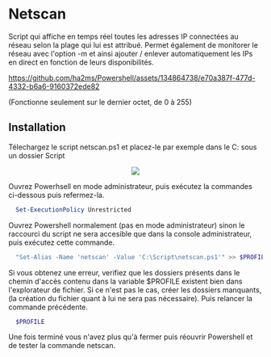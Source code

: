 # Netscan

Script qui affiche en temps réel toutes les adresses IP connectées au réseau selon la plage qui lui est attribué.
Permet également de monitorer le réseau avec l'option -m et ainsi ajouter / enlever automatiquement les IPs en direct en fonction de leurs disponibilités.

https://github.com/ha2ms/Powershell/assets/134864738/e70a387f-477d-4332-b6a6-9160372ede82

(Fonctionne seulement sur le dernier octet, de 0 à 255) 

## Installation

Télechargez le script netscan.ps1 et placez-le par exemple dans le C: sous un dossier Script
<p align="center">
    <img src="http://93.90.205.194/github/netscan/netscan_location.png" />
</p>

Ouvrez Powerhsell en mode administrateur, puis exécutez la commandes ci-dessous puis refermez-la.
```Powershell
  Set-ExecutionPolicy Unrestricted
```
Ouvrez Powershell normalement (pas en mode administrateur) sinon le raccourci du script ne sera accesible que dans la console administrateur, puis exécutez cette commande.
```Powershell
  "Set-Alias -Name 'netscan' -Value 'C:\Script\netscan.ps1'" >> $PROFILE
```
Si vous obtenez une erreur, verifiez que les dossiers présents dans le chemin d'accès contenu dans la variable $PROFILE existent bien dans l'explorateur de fichier. Si ce n'est pas le cas, créer les dossiers manquants, (la création du fichier quant à lui ne sera pas nécessaire). Puis relancer la commande précédente.

```Powershell
  $PROFILE
```
Une fois terminé vous n'avez plus qu'à fermer puis réouvrir Powershell et de tester la commande netscan.
